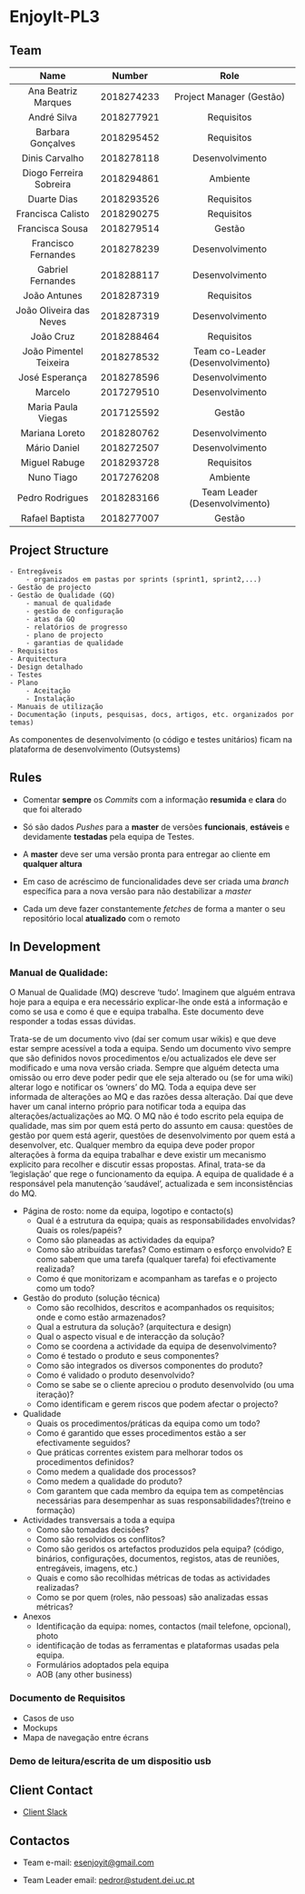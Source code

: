 #   EnjoyIt-PL3 

##  Team 

|           Name          |   Number   |               Role               |
|:-----------------------:|:----------:|:--------------------------------:|
|   Ana Beatriz Marques   | 2018274233 |     Project Manager (Gestão)     |
|       André Silva       | 2018277921 |            Requisitos            |
|    Barbara Gonçalves    | 2018295452 |            Requisitos            |
|      Dinis Carvalho     | 2018278118 |          Desenvolvimento         |
| Diogo Ferreira Sobreira | 2018294861 |             Ambiente             |
|       Duarte Dias       | 2018293526 |            Requisitos            |
|    Francisca Calisto    | 2018290275 |            Requisitos            |
|     Francisca Sousa     | 2018279514 |              Gestão              |
|   Francisco Fernandes   | 2018278239 |          Desenvolvimento         |
|    Gabriel Fernandes    | 2018288117 |          Desenvolvimento         |
|       João Antunes      | 2018287319 |            Requisitos            |
| João Oliveira das Neves | 2018287319 |          Desenvolvimento         |
|        João Cruz        | 2018288464 |            Requisitos            |
|  João Pimentel Teixeira | 2018278532 | Team co-Leader (Desenvolvimento) |
|      José Esperança     | 2018278596 |          Desenvolvimento         |
|         Marcelo         | 2017279510 |          Desenvolvimento         |
|    Maria Paula Viegas   | 2017125592 |              Gestão              |
|      Mariana Loreto     | 2018280762 |          Desenvolvimento         |
|       Mário Daniel      | 2018272507 |          Desenvolvimento         |
|      Miguel Rabuge      | 2018293728 |            Requisitos            |
|        Nuno Tiago       | 2017276208 |             Ambiente             |
|     Pedro Rodrigues     | 2018283166 |   Team Leader (Desenvolvimento)  |
|     Rafael Baptista     | 2018277007 |              Gestão              |

## Project Structure

 	- Entregáveis
 		- organizados em pastas por sprints (sprint1, sprint2,...)
	- Gestão de projecto
	- Gestão de Qualidade (GQ)
		- manual de qualidade
		- gestão de configuração
		- atas da GQ
		- relatórios de progresso
		- plano de projecto
		- garantias de qualidade
	- Requisitos
	- Arquitectura
	- Design detalhado
	- Testes
	- Plano
		- Aceitação
		- Instalação
	- Manuais de utilização
	- Documentação (inputs, pesquisas, docs, artigos, etc. organizados por temas)
As componentes de desenvolvimento (o código e testes unitários) ficam na plataforma de desenvolvimento (Outsystems)


## Rules 

- Comentar __sempre__ os *Commits* com a informação __resumida__ e __clara__ do que foi alterado

- Só são dados *Pushes* para a __master__ de versões __funcionais__, __estáveis__ e devidamente __testadas__ pela equipa de Testes. 

- A __master__ deve ser uma versão pronta para entregar ao cliente em __qualquer altura__

- Em caso de acréscimo de funcionalidades deve ser criada uma *branch* específica para a nova versão para não destabilizar a *master*

- Cada um deve fazer constantemente *fetches* de forma a manter o seu repositório local __atualizado__ com o remoto

## In Development 

### Manual de Qualidade:

O Manual de Qualidade (MQ) descreve ‘tudo’. Imaginem que alguém entrava hoje para a equipa e era necessário explicar-lhe onde está a informação e como se usa e como é que e equipa trabalha. Este documento deve responder a todas essas dúvidas.

Trata-se de um documento vivo (daí ser comum usar wikis) e que deve estar sempre acessível a toda a equipa. Sendo um documento vivo sempre que são definidos novos procedimentos e/ou actualizados ele deve ser modificado e uma nova versão criada. Sempre que alguém detecta uma omissão ou erro deve poder pedir que ele seja alterado ou (se for uma wiki) alterar logo e notificar os ‘owners’ do MQ. Toda a equipa deve ser informada de alterações ao MQ e das razões dessa alteração. Daí que deve haver um canal interno próprio para notificar toda a equipa das alterações/actualizações ao MQ. O MQ não é todo escrito pela equipa de qualidade, mas sim por quem está perto do assunto em causa: questões de gestão por quem está agerir, questões de desenvolvimento por quem está a desenvolver, etc. Qualquer membro da equipa deve poder propor alterações à forma da equipa trabalhar e deve existir um mecanismo explicito para recolher e discutir essas propostas. Afinal, trata-se da ‘legislação’ que rege o funcionamento da equipa. A equipa de qualidade é a responsável pela manutenção ‘saudável’, actualizada e sem inconsistências do MQ.

- Página de rosto: nome da equipa, logotipo e contacto(s)
	 - Qual é a estrutura da equipa; quais as responsabilidades envolvidas? Quais os roles/papéis?
	 - Como são planeadas as actividades da equipa?
	 - Como são atribuídas tarefas? Como estimam o esforço envolvido? E como sabem que uma tarefa (qualquer tarefa) foi efectivamente realizada?
	 - Como é que monitorizam e acompanham as tarefas e o projecto como um todo?
- Gestão do produto (solução técnica)
    - Como são recolhidos, descritos e acompanhados os requisitos; onde e como estão armazenados?
    - Qual a estrutura da solução? (arquitectura e design)
    - Qual o aspecto visual e de interacção da solução?
    - Como se coordena a actividade da equipa de desenvolvimento?
    - Como é testado o produto e seus componentes?
    - Como são integrados os diversos componentes do produto?
    - Como é validado o produto desenvolvido?
    - Como se sabe se o cliente apreciou o produto desenvolvido (ou uma iteração)?
    - Como identificam e gerem riscos que podem afectar o projecto?
- Qualidade
    - Quais os procedimentos/práticas da equipa como um todo?
    - Como é garantido que esses procedimentos estão a ser efectivamente seguidos?
    - Que práticas correntes existem para melhorar todos os procedimentos definidos?
    - Como medem a qualidade dos processos?
    - Como medem a qualidade do produto?
    - Com garantem que cada membro da equipa tem as competências necessárias para desempenhar as suas responsabilidades?(treino e formação)
- Actividades transversais a toda a equipa
    - Como são tomadas decisões?
    - Como são resolvidos os conflitos?
    - Como são geridos os artefactos produzidos pela equipa? (código, binários, configurações, documentos, registos, atas de reuniões, entregáveis, imagens, etc.)
    - Quais e como são recolhidas métricas de todas as actividades realizadas?
    - Como se por quem (roles, não pessoas) são analizadas essas métricas?
- Anexos
    - Identificação da equipa: nomes, contactos (mail telefone, opcional), photo
    - identificação de todas as ferramentas e plataformas usadas pela equipa.
    - Formulários adoptados pela equipa
    - AOB (any other business)
### Documento de Requisitos 
- Casos de uso
- Mockups
- Mapa de navegação entre écrans

### Demo de leitura/escrita de um dispositio usb


## Client Contact 

- [Client Slack](https://app.slack.com/client/T01B5GBRC3C/C01B2DQR8AZ)

##  Contactos

 - Team e-mail: [esenjoyit@gmail.com](mailto:esenjoyit@gmail.com)

- Team Leader email: [pedror@student.dei.uc.pt](mailto:pedror@student.dei.uc.pt)

